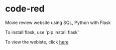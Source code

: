 # code-red
Movie review website using SQL, Python with Flask


To install flask, use 'pip install flask'

To view the webiste, click [here](https://code-red-25.herokuapp.com/)